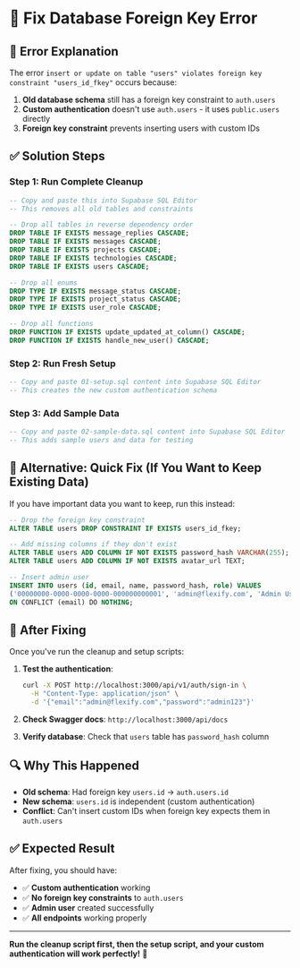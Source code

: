 # 🔧 Fix Database Foreign Key Error

## 🚨 **Error Explanation**

The error `insert or update on table "users" violates foreign key constraint "users_id_fkey"` occurs because:

1. **Old database schema** still has a foreign key constraint to `auth.users`
2. **Custom authentication** doesn't use `auth.users` - it uses `public.users` directly
3. **Foreign key constraint** prevents inserting users with custom IDs

## ✅ **Solution Steps**

### **Step 1: Run Complete Cleanup**

```sql
-- Copy and paste this into Supabase SQL Editor
-- This removes all old tables and constraints

-- Drop all tables in reverse dependency order
DROP TABLE IF EXISTS message_replies CASCADE;
DROP TABLE IF EXISTS messages CASCADE;
DROP TABLE IF EXISTS projects CASCADE;
DROP TABLE IF EXISTS technologies CASCADE;
DROP TABLE IF EXISTS users CASCADE;

-- Drop all enums
DROP TYPE IF EXISTS message_status CASCADE;
DROP TYPE IF EXISTS project_status CASCADE;
DROP TYPE IF EXISTS user_role CASCADE;

-- Drop all functions
DROP FUNCTION IF EXISTS update_updated_at_column() CASCADE;
DROP FUNCTION IF EXISTS handle_new_user() CASCADE;
```

### **Step 2: Run Fresh Setup**

```sql
-- Copy and paste 01-setup.sql content into Supabase SQL Editor
-- This creates the new custom authentication schema
```

### **Step 3: Add Sample Data**

```sql
-- Copy and paste 02-sample-data.sql content into Supabase SQL Editor
-- This adds sample users and data for testing
```

## 🎯 **Alternative: Quick Fix (If You Want to Keep Existing Data)**

If you have important data you want to keep, run this instead:

```sql
-- Drop the foreign key constraint
ALTER TABLE users DROP CONSTRAINT IF EXISTS users_id_fkey;

-- Add missing columns if they don't exist
ALTER TABLE users ADD COLUMN IF NOT EXISTS password_hash VARCHAR(255);
ALTER TABLE users ADD COLUMN IF NOT EXISTS avatar_url TEXT;

-- Insert admin user
INSERT INTO users (id, email, name, password_hash, role) VALUES
('00000000-0000-0000-0000-000000000001', 'admin@flexify.com', 'Admin User', '$2b$10$rQZ8K9vL2mN3pO4qR5sT6uV7wX8yZ9aB0cD1eF2gH3iJ4kL5mN6oP7qR8sT9uV', 'ADMIN')
ON CONFLICT (email) DO NOTHING;
```

## 🚀 **After Fixing**

Once you've run the cleanup and setup scripts:

1. **Test the authentication**:

   ```bash
   curl -X POST http://localhost:3000/api/v1/auth/sign-in \
     -H "Content-Type: application/json" \
     -d '{"email":"admin@flexify.com","password":"admin123"}'
   ```

2. **Check Swagger docs**: `http://localhost:3000/api/docs`

3. **Verify database**: Check that `users` table has `password_hash` column

## 🔍 **Why This Happened**

- **Old schema**: Had foreign key `users.id` → `auth.users.id`
- **New schema**: `users.id` is independent (custom authentication)
- **Conflict**: Can't insert custom IDs when foreign key expects them in `auth.users`

## ✅ **Expected Result**

After fixing, you should have:

- ✅ **Custom authentication** working
- ✅ **No foreign key constraints** to `auth.users`
- ✅ **Admin user** created successfully
- ✅ **All endpoints** working properly

---

**Run the cleanup script first, then the setup script, and your custom authentication will work perfectly!** 🎉
